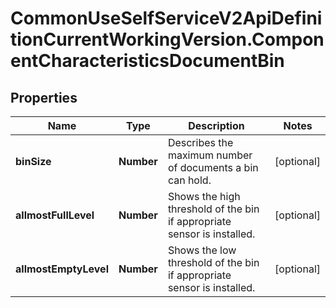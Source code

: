 # CommonUseSelfServiceV2ApiDefinitionCurrentWorkingVersion.ComponentCharacteristicsDocumentBin

## Properties
Name | Type | Description | Notes
------------ | ------------- | ------------- | -------------
**binSize** | **Number** | Describes the maximum number of documents a bin can hold. | [optional] 
**allmostFullLevel** | **Number** | Shows the high threshold of the bin if appropriate sensor is installed. | [optional] 
**allmostEmptyLevel** | **Number** | Shows the low threshold of the bin if appropriate sensor is installed. | [optional] 
